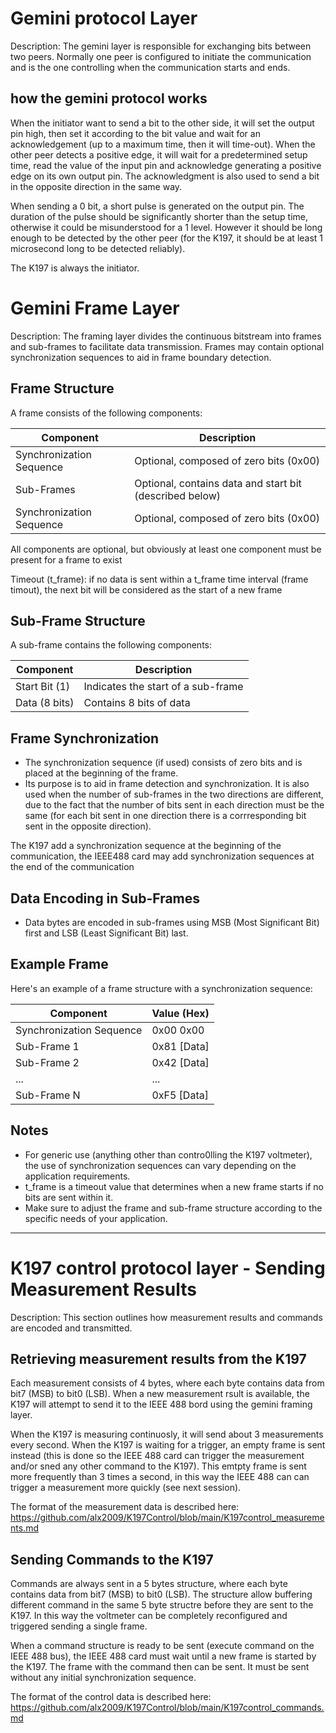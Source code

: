 # Gemini protocol Layer
Description: The gemini layer is responsible for exchanging bits between two peers. Normally one peer is configured to initiate the communication and is the one controlling when the communication starts and ends.

## how the gemini protocol works

When the initiator want to send a bit to the other side, it will set the output pin high, then set it according to the bit value and wait for an acknowledgement (up to a maximum time, then it will time-out). When the other peer detects a positive edge, it will wait for a predetermined setup time, read the value of the input pin and acknowledge generating a positive edge on its own output pin. The acknowledgment is also used to send a bit in the opposite direction in the same way.

When sending a 0 bit, a short pulse is generated on the output pin. The duration of the pulse should be significantly shorter than the setup time, otherwise it could be misunderstood for a 1 level. However it should be long enough to be detected by the other peer (for the K197, it should be at least 1 microsecond long to be detected reliably).

The K197 is always the initiator.

# Gemini Frame Layer

Description: The framing layer divides the continuous bitstream into frames and sub-frames to facilitate data transmission. Frames may contain optional synchronization sequences to aid in frame boundary detection.

## Frame Structure

A frame consists of the following components:

| Component                   | Description                                          |
|-----------------------------|------------------------------------------------------|
| Synchronization Sequence    | Optional, composed of zero bits (0x00)              |
| Sub-Frames                  | Optional, contains data and start bit (described below)       |
| Synchronization Sequence    | Optional, composed of zero bits (0x00)              |

All components are optional, but obviously at least one component must be present for a frame to exist

Timeout (t_frame): if no data is sent within a t_frame time interval (frame timout), the next bit will be considered as the start of a new frame


## Sub-Frame Structure

A sub-frame contains the following components:

| Component            | Description                        |
|----------------------|------------------------------------|
| Start Bit (1)        | Indicates the start of a sub-frame |
| Data (8 bits)        | Contains 8 bits of data            |

## Frame Synchronization

- The synchronization sequence (if used) consists of zero bits and is placed at the beginning of the frame.
- Its purpose is to aid in frame detection and synchronization. It is also used when the number of sub-frames in the two directions are different, due to the fact that the number of bits sent in each direction must be the same (for each bit sent in one direction there is a corrresponding bit sent in the opposite direction). 

The K197 add a synchronization sequence at the beginning of the communication, the IEEE488 card may add synchronization sequences at the end of the communication 

## Data Encoding in Sub-Frames

- Data bytes are encoded in sub-frames using MSB (Most Significant Bit) first and LSB (Least Significant Bit) last.

## Example Frame

Here's an example of a frame structure with a synchronization sequence:

| Component                   | Value (Hex) |
|-----------------------------|-------------|
| Synchronization Sequence    | 0x00 0x00   |
| Sub-Frame 1                | 0x81 [Data] |
| Sub-Frame 2                | 0x42 [Data] |
| ...                         | ...         |
| Sub-Frame N                | 0xF5 [Data] |

## Notes

- For generic use (anything other than contro0lling the K197 voltmeter), the use of synchronization sequences can vary depending on the application requirements.
- t_frame is a timeout value that determines when a new frame starts if no bits are sent within it.
- Make sure to adjust the frame and sub-frame structure according to the specific needs of your application.

--------------------------------------------------------------------------------
# K197 control protocol layer - Sending Measurement Results

Description: This section outlines how measurement results and commands are encoded and transmitted. 

## Retrieving measurement results from the K197

Each measurement consists of 4 bytes, where each byte contains data from bit7 (MSB) to bit0 (LSB). When a new measurement rsult is available, the K197 will attempt to send it to the IEEE 488 bord using the gemini framing layer.

When the K197 is measuring continuosly, it will send about 3 measurements every second. When the K197 is waiting for a trigger, an empty frame is sent instead (this is done so the IEEE 488 card can trigger the measurement and/or sned any other command to the K197). This emtpty frame is sent more frequently than 3 times a second, in this way the IEEE 488 can can trigger a measurement more quickly (see next session).

The format of the measurement data is described here: https://github.com/alx2009/K197Control/blob/main/K197control_measurements.md

## Sending Commands to the K197

Commands are always sent in a 5 bytes structure, where each byte contains data from bit7 (MSB) to bit0 (LSB). The structure allow buffering different command in the same 5 byte structre before they are sent to the K197. In this way the voltmeter can be completely reconfigured and triggered sending a single frame. 

When a command structure is ready to be sent (execute command on the IEEE 488 bus), the IEEE 488 card must wait until a new frame is started by the K197. The frame with the command then can be sent. It must be sent without any initial synchronization sequence.

The format of the control data is described here: https://github.com/alx2009/K197Control/blob/main/K197control_commands.md

